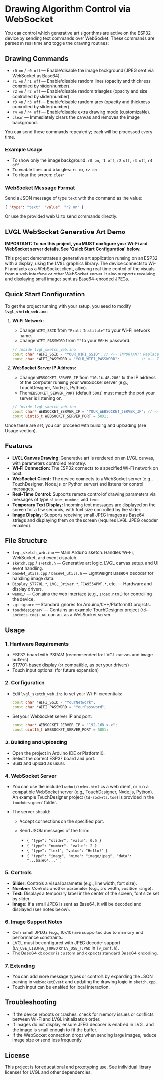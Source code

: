# Drawing Algorithm Control via WebSocket

You can control which generative art algorithms are active on the ESP32 device by sending text commands over WebSocket. These commands are parsed in real time and toggle the drawing routines:

## Drawing Commands

- `r0 on` / `r0 off` — Enable/disable the image background (JPEG sent via WebSocket as Base64).
- `r1 on` / `r1 off` — Enable/disable random lines (opacity and thickness controlled by slider/number).
- `r2 on` / `r2 off` — Enable/disable random triangles (opacity and size controlled by slider/number).
- `r3 on` / `r3 off` — Enable/disable random arcs (opacity and thickness controlled by slider/number).
- `r4 on` / `r4 off` — Enable/disable extra drawing mode (customizable).
- `clear` — Immediately clears the canvas and removes the image background.

You can send these commands repeatedly; each will be processed every time.

### Example Usage

- To show only the image background: `r0 on`, `r1 off`, `r2 off`, `r3 off`, `r4 off`
- To enable lines and triangles: `r1 on`, `r2 on`
- To clear the screen: `clear`

### WebSocket Message Format

Send a JSON message of type `text` with the command as the value:

```json
{ "type": "text", "value": "r2 on" }
```

Or use the provided web UI to send commands directly.

## LVGL WebSocket Generative Art Demo

**IMPORTANT: To run this project, you MUST configure your Wi-Fi and WebSocket server details. See 'Quick Start Configuration' below.**

This project demonstrates a generative art application running on an ESP32 with a display, using the LVGL graphics library. The device connects to Wi-Fi and acts as a WebSocket client, allowing real-time control of the visuals from a web interface or other WebSocket server. It also supports receiving and displaying small images sent as Base64-encoded JPEGs.

## Quick Start Configuration

To get the project running with your setup, you need to modify **`lvgl_sketch_web.ino`**:

1. **Wi-Fi Network:**

   - Change `WIFI_SSID` from `"Pratt Institute"` to your Wi-Fi network name.
   - Change `WIFI_PASSWORD` from `""` to your Wi-Fi password.

   ```cpp
   // Inside lvgl_sketch_web.ino
   const char *WIFI_SSID = "YOUR_WIFI_SSID"; // <-- IMPORTANT: Replace with your Wi-Fi SSID
   const char *WIFI_PASSWORD = "YOUR_WIFI_PASSWORD";          // <-- IMPORTANT: Replace with your Wi-Fi Password
   ```

2. **WebSocket Server IP Address:**

   - Change `WEBSOCKET_SERVER_IP` from `"10.16.48.206"` to the IP address of the computer running your WebSocket server (e.g., TouchDesigner, Node.js, Python).
   - The `WEBSOCKET_SERVER_PORT` (default `5001`) must match the port your server is listening on.

   ```cpp
   // Inside lvgl_sketch_web.ino
   const char* WEBSOCKET_SERVER_IP = "YOUR_WEBSOCKET_SERVER_IP"; // <-- IMPORTANT: Replace with your server's IP address
   const uint16_t WEBSOCKET_SERVER_PORT = 5001;
   ```

Once these are set, you can proceed with building and uploading (see Usage section).

## Features

- **LVGL Canvas Drawing:** Generative art is rendered on an LVGL canvas, with parameters controlled remotely.
- **Wi-Fi Connection:** The ESP32 connects to a specified Wi-Fi network on boot.
- **WebSocket Client:** The device connects to a WebSocket server (e.g., TouchDesigner, Node.js, or Python server) and listens for control messages.
- **Real-Time Control:** Supports remote control of drawing parameters via messages of type `slider`, `number`, and `text`.
- **Temporary Text Display:** Incoming text messages are displayed on the screen for a few seconds, with font size controlled by the slider.
- **Image Display:** Supports receiving small JPEG images as Base64 strings and displaying them on the screen (requires LVGL JPEG decoder enabled).

## File Structure

- `lvgl_sketch_web.ino` — Main Arduino sketch. Handles Wi-Fi, WebSocket, and event dispatch.
- `sketch.cpp` / `sketch.h` — Generative art logic, LVGL canvas setup, and UI event handling.
- `base64_utils.cpp` / `base64_utils.h` — Lightweight Base64 decoder for handling image data.
- `Display_ST7701.*`, `LVGL_Driver.*`, `TCA9554PWR.*`, etc. — Hardware and display drivers.
- `webui/` — Contains the web interface (e.g., `index.html`) for controlling the device.
- `.gitignore` — Standard ignores for Arduino/C++/PlatformIO projects.
- `touchdesigner/` — Contains an example TouchDesigner project (`td-sockets.toe`) that can act as a WebSocket server.

## Usage

### 1. Hardware Requirements

- ESP32 board with PSRAM (recommended for LVGL canvas and image buffers)
- ST7701-based display (or compatible, as per your drivers)
- Touch input optional (for future expansion)

### 2. Configuration

- Edit `lvgl_sketch_web.ino` to set your Wi-Fi credentials:

  ```cpp
  const char *WIFI_SSID = "YourNetwork";
  const char *WIFI_PASSWORD = "YourPassword";
  ```

- Set your WebSocket server IP and port:

  ```cpp
  const char* WEBSOCKET_SERVER_IP = "192.168.x.x";
  const uint16_t WEBSOCKET_SERVER_PORT = 5001;
  ```

### 3. Building and Uploading

- Open the project in Arduino IDE or PlatformIO.
- Select the correct ESP32 board and port.
- Build and upload as usual.

### 4. WebSocket Server

- You can use the included `webui/index.html` as a web client, or run a compatible WebSocket server (e.g., TouchDesigner, Node.js, Python). An example TouchDesigner project (`td-sockets.toe`) is provided in the `touchdesigner/` folder.
- The server should:

  - Accept connections on the specified port.
  - Send JSON messages of the form:

    - `{ "type": "slider", "value": 0.5 }`
    - `{ "type": "number", "value": 2 }`
    - `{ "type": "text", "value": "Hello!" }`
    - `{ "type": "image", "mime": "image/jpeg", "data": "...base64..." }`

### 5. Controls

- **Slider:** Controls a visual parameter (e.g., line width, font size).
- **Number:** Controls another parameter (e.g., arc width, position range).
- **Text:** Displays a temporary label in the center of the screen, font size set by slider.
- **Image:** If a small JPEG is sent as Base64, it will be decoded and displayed (see notes below).

### 6. Image Support Notes

- Only small JPEGs (e.g., 16x16) are supported due to memory and performance constraints.
- LVGL must be configured with JPEG decoder support (`LV_USE_LIBJPEG_TURBO` or `LV_USE_TJPGD` in `lv_conf.h`).
- The Base64 decoder is custom and expects standard Base64 encoding.

### 7. Extending

- You can add more message types or controls by expanding the JSON parsing in `webSocketEvent` and updating the drawing logic in `sketch.cpp`.
- Touch input can be enabled for local interaction.

## Troubleshooting

- If the device reboots or crashes, check for memory issues or conflicts between Wi-Fi and LVGL initialization order.
- If images do not display, ensure JPEG decoder is enabled in LVGL and the image is small enough to fit the buffer.
- If the WebSocket connection drops when sending large images, reduce image size or send less frequently.

## License

This project is for educational and prototyping use. See individual library licenses for LVGL and other dependencies.
